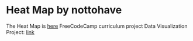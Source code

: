 # Heat Map by nottohave
The Heat Map is [here](https://nottohave.github.io/Heat_Map/)
FreeCodeCamp curriculum project Data Visualization Project:
[link](https://www.freecodecamp.org/learn/data-visualization/data-visualization-projects/visualize-data-with-a-heat-map)
